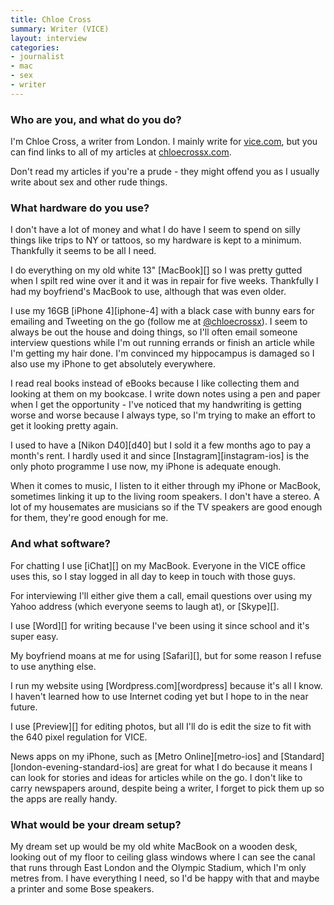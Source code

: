 ```yaml
---
title: Chloe Cross
summary: Writer (VICE)
layout: interview
categories:
- journalist
- mac
- sex
- writer
---
```


### Who are you, and what do you do?

I'm Chloe Cross, a writer from London. I mainly write for [vice.com](http://vice.com/ "A magazine."), but you can find links to all of my articles at [chloecrossx.com](http://chloecrossx.com/ "Chloe's website.").

Don't read my articles if you're a prude - they might offend you as I usually write about sex and other rude things.

### What hardware do you use?

I don't have a lot of money and what I do have I seem to spend on silly things like trips to NY or tattoos, so my hardware is kept to a minimum. Thankfully it seems to be all I need. 

I do everything on my old white 13" [MacBook][] so I was pretty gutted when I spilt red wine over it and it was in repair for five weeks. Thankfully I had my boyfriend's MacBook to use, although that was even older. 

I use my 16GB [iPhone 4][iphone-4] with a black case with bunny ears for emailing and Tweeting on the go (follow me at [@chloecrossx](http://twitter.com/chloecrossx "Chloe's Twitter account.")). I seem to always be out the house and doing things, so I'll often email someone interview questions while I'm out running errands or finish an article while I'm getting my hair done. I'm convinced my hippocampus is damaged so I also use my iPhone to get absolutely everywhere. 

I read real books instead of eBooks because I like collecting them and looking at them on my bookcase. I write down notes using a pen and paper when I get the opportunity - I've noticed that my handwriting is getting worse and worse because I always type, so I'm trying to make an effort to get it looking pretty again. 

I used to have a [Nikon D40][d40] but I sold it a few months ago to pay a month's rent. I hardly used it and since [Instagram][instagram-ios] is the only photo programme I use now, my iPhone is adequate enough. 

When it comes to music, I listen to it either through my iPhone or MacBook, sometimes linking it up to the living room speakers. I don't have a stereo. A lot of my housemates are musicians so if the TV speakers are good enough for them, they're good enough for me. 

### And what software?

For chatting I use [iChat][] on my MacBook. Everyone in the VICE office uses this, so I stay logged in all day to keep in touch with those guys. 

For interviewing I'll either give them a call, email questions over using my Yahoo address (which everyone seems to laugh at), or [Skype][]. 

I use [Word][] for writing because I've been using it since school and it's super easy. 

My boyfriend moans at me for using [Safari][], but for some reason I refuse to use anything else. 

I run my website using [Wordpress.com][wordpress] because it's all I know. I haven't learned how to use Internet coding yet but I hope to in the near future. 

I use [Preview][] for editing photos, but all I'll do is edit the size to fit with the 640 pixel regulation for VICE. 

News apps on my iPhone, such as [Metro Online][metro-ios] and [Standard][london-evening-standard-ios] are great for what I do because it means I can look for stories and ideas for articles while on the go. I don't like to carry newspapers around, despite being a writer, I forget to pick them up so the apps are really handy. 

### What would be your dream setup?

My dream set up would be my old white MacBook on a wooden desk, looking out of my floor to ceiling glass windows where I can see the canal that runs through East London and the Olympic Stadium, which I'm only metres from. I have everything I need, so I'd be happy with that and maybe a printer and some Bose speakers.